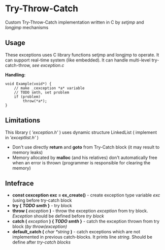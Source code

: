 # Try-Throw-Catch
Custom Try-Throw-Catch implementation written in C by _setjmp_ and _longjmp_ mechanisms

## Usage

These exceptions uses C library functions setjmp and longjmp to operate. It can support real-time system (like embedded). It can handle multi-level try-catch-throw, _see exception.c_

__Handling:__

    void Example(void*) {
        // make _cexception *a* variable
        // TODO smth, set problem
        if (problem)
            throw(*a*);
    }


## Limitations

This library ( _'exception.h'_ ) uses dynamic structure LinkedList ( implement in _'exceptlist.h'_ )

* Don't use directly  **return**  and **goto** from Try-Catch block (it may result to memory leaks)
* Memory allocated by **malloc** (and his relatives) don't automatically free when an error is thrown (programmer is responsible for clearing the memory)

## Intefrace

* **const cexception exc = ex_create()** - create exception type variable *exc* (using before try-catch block
* **try { *TODO smth* }** - try block
* **throw (** *exception* **)** - throw the exception *exception* from try block. *Exception* should be defined before *try block*
* **catch (** *exception* **) { *TODO smth* }** - catch the exception thrown from try block (*by throw(exception)*
* **default_catch (** *char \*string* **)** - catch exceptions which are not implemented in previous catch-blocks. It prints line *string*. Should be define after *try-catch blocks*


